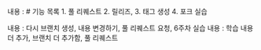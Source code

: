 내용 : # 기능 목록 1. 풀 리퀘스트 2. 릴리즈, 3. 태그 생성 4. 포크 실습

내용 : 다시 브랜치 생성, 내용 변경하기, 풀 리퀘스트 요청, 6주차 실습
내용 : 학습 내용 더 추가, 브랜치 더 추가함, 풀 리퀘스트